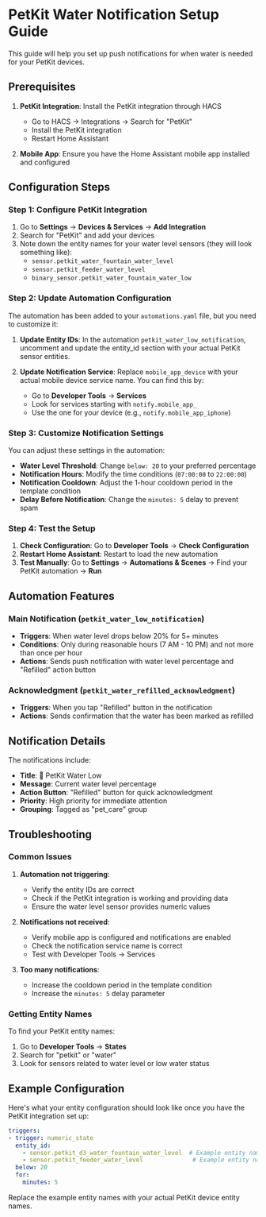 # PetKit Water Notification Setup Guide

This guide will help you set up push notifications for when water is needed for your PetKit devices.

## Prerequisites

1. **PetKit Integration**: Install the PetKit integration through HACS
   - Go to HACS → Integrations → Search for "PetKit"
   - Install the PetKit integration
   - Restart Home Assistant

2. **Mobile App**: Ensure you have the Home Assistant mobile app installed and configured

## Configuration Steps

### Step 1: Configure PetKit Integration

1. Go to **Settings** → **Devices & Services** → **Add Integration**
2. Search for "PetKit" and add your devices
3. Note down the entity names for your water level sensors (they will look something like):
   - `sensor.petkit_water_fountain_water_level`
   - `sensor.petkit_feeder_water_level` 
   - `binary_sensor.petkit_water_fountain_water_low`

### Step 2: Update Automation Configuration

The automation has been added to your `automations.yaml` file, but you need to customize it:

1. **Update Entity IDs**: In the automation `petkit_water_low_notification`, uncomment and update the entity_id section with your actual PetKit sensor entities.

2. **Update Notification Service**: Replace `mobile_app_device` with your actual mobile device service name. You can find this by:
   - Go to **Developer Tools** → **Services**
   - Look for services starting with `notify.mobile_app_`
   - Use the one for your device (e.g., `notify.mobile_app_iphone`)

### Step 3: Customize Notification Settings

You can adjust these settings in the automation:

- **Water Level Threshold**: Change `below: 20` to your preferred percentage
- **Notification Hours**: Modify the time conditions (`07:00:00` to `22:00:00`)
- **Notification Cooldown**: Adjust the 1-hour cooldown period in the template condition
- **Delay Before Notification**: Change the `minutes: 5` delay to prevent spam

### Step 4: Test the Setup

1. **Check Configuration**: Go to **Developer Tools** → **Check Configuration**
2. **Restart Home Assistant**: Restart to load the new automation
3. **Test Manually**: Go to **Settings** → **Automations & Scenes** → Find your PetKit automation → **Run**

## Automation Features

### Main Notification (`petkit_water_low_notification`)

- **Triggers**: When water level drops below 20% for 5+ minutes
- **Conditions**: Only during reasonable hours (7 AM - 10 PM) and not more than once per hour
- **Actions**: Sends push notification with water level percentage and "Refilled" action button

### Acknowledgment (`petkit_water_refilled_acknowledgment`)

- **Triggers**: When you tap "Refilled" button in the notification
- **Actions**: Sends confirmation that the water has been marked as refilled

## Notification Details

The notifications include:

- **Title**: 🚰 PetKit Water Low
- **Message**: Current water level percentage
- **Action Button**: "Refilled" button for quick acknowledgment
- **Priority**: High priority for immediate attention
- **Grouping**: Tagged as "pet_care" group

## Troubleshooting

### Common Issues

1. **Automation not triggering**:
   - Verify the entity IDs are correct
   - Check if the PetKit integration is working and providing data
   - Ensure the water level sensor provides numeric values

2. **Notifications not received**:
   - Verify mobile app is configured and notifications are enabled
   - Check the notification service name is correct
   - Test with Developer Tools → Services

3. **Too many notifications**:
   - Increase the cooldown period in the template condition
   - Increase the `minutes: 5` delay parameter

### Getting Entity Names

To find your PetKit entity names:

1. Go to **Developer Tools** → **States**
2. Search for "petkit" or "water"
3. Look for sensors related to water level or low water status

## Example Configuration

Here's what your entity configuration should look like once you have the PetKit integration set up:

```yaml
triggers:
- trigger: numeric_state
  entity_id: 
    - sensor.petkit_d3_water_fountain_water_level  # Example entity name
    - sensor.petkit_feeder_water_level              # Example entity name
  below: 20
  for:
    minutes: 5
```

Replace the example entity names with your actual PetKit device entity names.